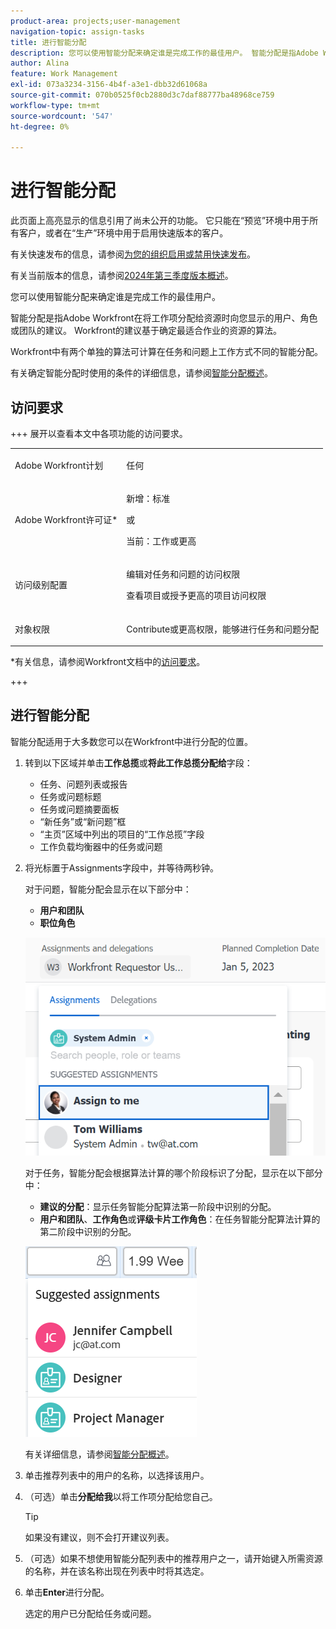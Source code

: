 ```yaml
---
product-area: projects;user-management
navigation-topic: assign-tasks
title: 进行智能分配
description: 您可以使用智能分配来确定谁是完成工作的最佳用户。 智能分配是指Adobe Workfront在您根据确定最适合工作的资源的算法将工作项分配给资源时向您提供的用户、角色或团队建议。 有关智能分配的信息，请参阅智能分配概述。
author: Alina
feature: Work Management
exl-id: 073a3234-3156-4b4f-a3e1-dbb32d61068a
source-git-commit: 070b0525f0cb2880d3c7daf88777ba48968ce759
workflow-type: tm+mt
source-wordcount: '547'
ht-degree: 0%

---
```


# 进行智能分配

<!--Audited: 07/2024-->

<!--keep the yellow around the Rate card job roles and the Preview intro for those-->

<span class="preview">此页面上高亮显示的信息引用了尚未公开的功能。 它只能在“预览”环境中用于所有客户，或者在“生产”环境中用于启用快速版本的客户。</span>

<span class="preview">有关快速发布的信息，请参阅[为您的组织启用或禁用快速发布](/help/quicksilver/administration-and-setup/set-up-workfront/configure-system-defaults/enable-fast-release-process.md)。</span>

<span class="preview">有关当前版本的信息，请参阅[2024年第三季度版本概述](/help/quicksilver/product-announcements/product-releases/24-q3-release-activity/24-q3-release-overview.md)。</span>

您可以使用智能分配来确定谁是完成工作的最佳用户。

智能分配是指Adobe Workfront在将工作项分配给资源时向您显示的用户、角色或团队的建议。 Workfront的建议基于确定最适合作业的资源的算法。

Workfront中有两个单独的算法可计算在任务和问题上工作方式不同的智能分配。

有关确定智能分配时使用的条件的详细信息，请参阅[智能分配概述](../../../manage-work/tasks/assign-tasks/smart-assignments.md)。

## 访问要求

+++ 展开以查看本文中各项功能的访问要求。

<table style="table-layout:auto"> 
 <col> 
 <col> 
 <tbody> 
  <tr> 
   <td role="rowheader">Adobe Workfront计划</td> 
   <td> <p>任何</p> </td> 
  </tr> 
  <tr> 
   <td role="rowheader">Adobe Workfront许可证*</td> 
   <td> <p>新增：标准</p>
      或
      <p>当前：工作或更高</p> </td> 
  </tr> 
  <tr> 
   <td role="rowheader">访问级别配置</td> 
   <td> <p>编辑对任务和问题的访问权限</p> <p>查看项目或授予更高的项目访问权限</p>  </td> 
  </tr> 
  <tr> 
   <td role="rowheader">对象权限</td> 
   <td> <p>Contribute或更高权限，能够进行任务和问题分配</p> </td> 
  </tr> 
 </tbody> 
</table>

*有关信息，请参阅Workfront文档中的[访问要求](/help/quicksilver/administration-and-setup/add-users/access-levels-and-object-permissions/access-level-requirements-in-documentation.md)。

+++

## 进行智能分配

智能分配适用于大多数您可以在Workfront中进行分配的位置。

1. 转到以下区域并单击&#x200B;**工作总揽**&#x200B;或&#x200B;**将此工作总揽分配给**&#x200B;字段：

   * 任务、问题列表或报告
   * 任务或问题标题
   * 任务或问题摘要面板
   * “新任务”或“新问题”框
   * “主页”区域中列出的项目的“工作总揽”字段
   * 工作负载均衡器中的任务或问题

1. 将光标置于Assignments字段中，并等待两秒钟。

   对于问题，智能分配会显示在以下部分中：

   * **用户和团队**
   * **职位角色**

   ![](assets/smart-assignments-issue-header.png)

   对于任务，智能分配会根据算法计算的哪个阶段标识了分配，显示在以下部分中：

   * **建议的分配**：显示任务智能分配算法第一阶段中识别的分配。
   * **用户和团队**、**工作角色**&#x200B;或&#x200B;<span class="preview">**评级卡片工作角色**</span>：在任务智能分配算法计算的第二阶段中识别的分配。

   ![](assets/smart-assignments-task-list.png)

   有关详细信息，请参阅[智能分配概述](../../../manage-work/tasks/assign-tasks/smart-assignments.md)。

1. 单击推荐列表中的用户的名称，以选择该用户。

1. （可选）单击&#x200B;**分配给我**&#x200B;以将工作项分配给您自己。

   >[!TIP]
   >
   >如果没有建议，则不会打开建议列表。

1. （可选）如果不想使用智能分配列表中的推荐用户之一，请开始键入所需资源的名称，并在该名称出现在列表中时将其选定。
1. 单击&#x200B;**Enter**&#x200B;进行分配。

   选定的用户已分配给任务或问题。

